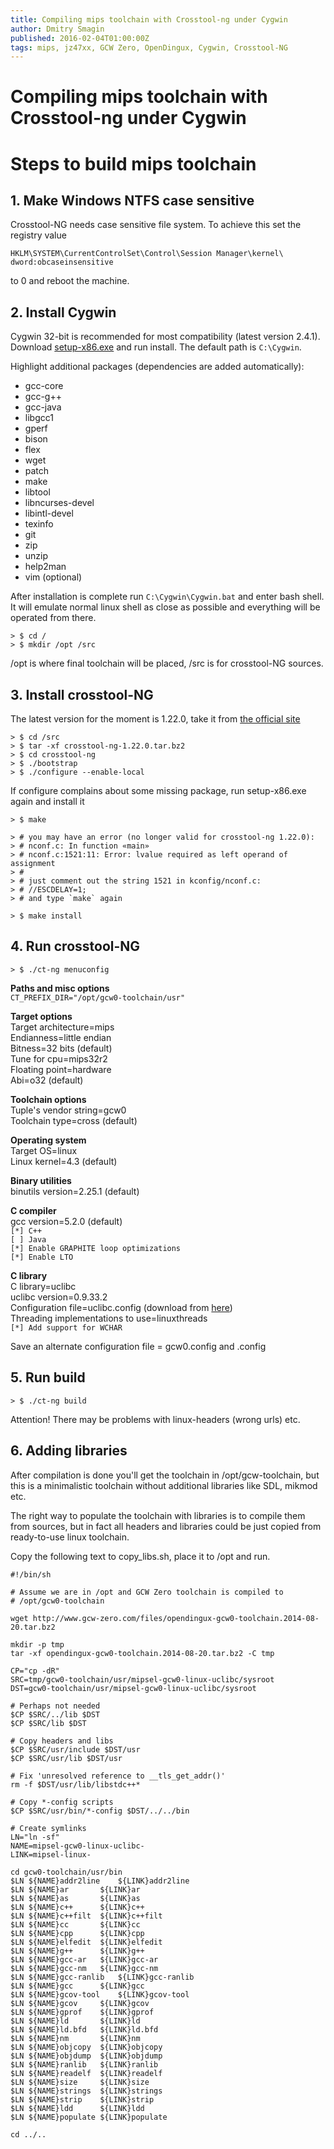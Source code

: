 ```yaml
---
title: Compiling mips toolchain with Crosstool-ng under Cygwin
author: Dmitry Smagin
published: 2016-02-04T01:00:00Z
tags: mips, jz47xx, GCW Zero, OpenDingux, Cygwin, Crosstool-NG
---
```


# Compiling mips toolchain with Crosstool-ng under Cygwin

# Steps to build mips toolchain

## 1. Make Windows NTFS case sensitive

Crosstool-NG needs case sensitive file system. To achieve this set the registry value

```
HKLM\SYSTEM\CurrentControlSet\Control\Session Manager\kernel\ dword:obcaseinsensitive
```

to 0 and reboot the machine.


## 2. Install Cygwin

Cygwin 32-bit is recommended for most compatibility (latest version 2.4.1).
Download [setup-x86.exe](http://cygwin.com/setup-x86.exe)
and run install. The default path is `C:\Cygwin`.

Highlight additional packages (dependencies are added automatically):

* gcc-core
* gcc-g++
* gcc-java
* libgcc1
* gperf
* bison
* flex
* wget
* patch
* make
* libtool
* libncurses-devel
* libintl-devel
* texinfo
* git
* zip
* unzip
* help2man
* vim (optional)

After installation is complete run `C:\Cygwin\Cygwin.bat` and enter bash shell.
It will emulate normal linux shell as close as possible and everything will be
operated from there.

```
> $ cd /
> $ mkdir /opt /src
```

/opt is where final toolchain will be placed, /src is for crosstool-NG sources.

## 3. Install crosstool-NG

The latest version for the moment is 1.22.0, take it from
[the official site](http://crosstool-ng.org)

```
> $ cd /src
> $ tar -xf crosstool-ng-1.22.0.tar.bz2
> $ cd crosstool-ng
> $ ./bootstrap
> $ ./configure --enable-local
```

If configure complains about some missing package, run setup-x86.exe again and install it

```
> $ make

> # you may have an error (no longer valid for crosstool-ng 1.22.0):
> # nconf.c: In function «main»
> # nconf.c:1521:11: Error: lvalue required as left operand of assignment
> #
> # just comment out the string 1521 in kconfig/nconf.c:
> # //ESCDELAY=1;
> # and type `make` again

> $ make install
```

## 4. Run crosstool-NG

```
> $ ./ct-ng menuconfig
```

**Paths and misc options**<br>
`CT_PREFIX_DIR="/opt/gcw0-toolchain/usr"`

**Target options**<br>
Target architecture=mips<br>
Endianness=little endian<br>
Bitness=32 bits (default)<br>
Tune for cpu=mips32r2<br>
Floating point=hardware<br>
Abi=o32 (default)<br>

**Toolchain options**<br>
Tuple's vendor string=gcw0<br>
Toolchain type=cross (default)<br>

**Operating system**<br>
Target OS=linux<br>
Linux kernel=4.3 (default)<br>

**Binary utilities**<br>
binutils version=2.25.1 (default)<br>

**C compiler**<br>
gcc version=5.2.0 (default)<br>
`[*] C++`<br>
`[ ] Java`<br>
`[*] Enable GRAPHITE loop optimizations`<br>
`[*] Enable LTO`<br>

**C library**<br>
C library=uclibc<br>
uclibc version=0.9.33.2<br>
Configuration file=uclibc.config (download from
[here](https://github.com/gcwnow/buildroot/raw/opendingux-2014.02/board/opendingux/gcw0/uclibc.config))<br>
Threading implementations to use=linuxthreads<br>
`[*] Add support for WCHAR`

Save an alternate configuration file
= gcw0.config and .config

## 5. Run build

```
> $ ./ct-ng build
```

Attention! There may be problems with linux-headers (wrong urls) etc.

## 6. Adding libraries

After compilation is done you'll get the toolchain in /opt/gcw-toolchain, but this is a minimalistic toolchain without additional libraries like SDL, mikmod etc.

The right way to populate the toolchain with libraries is to compile them from sources, but in fact all headers and libraries could be just copied from ready-to-use linux toolchain.

Copy the following text to copy_libs.sh, place it to /opt and run.

````
#!/bin/sh

# Assume we are in /opt and GCW Zero toolchain is compiled to
# /opt/gcw0-toolchain

wget http://www.gcw-zero.com/files/opendingux-gcw0-toolchain.2014-08-20.tar.bz2

mkdir -p tmp
tar -xf opendingux-gcw0-toolchain.2014-08-20.tar.bz2 -C tmp

CP="cp -dR"
SRC=tmp/gcw0-toolchain/usr/mipsel-gcw0-linux-uclibc/sysroot
DST=gcw0-toolchain/usr/mipsel-gcw0-linux-uclibc/sysroot

# Perhaps not needed
$CP $SRC/../lib $DST
$CP $SRC/lib $DST

# Copy headers and libs
$CP $SRC/usr/include $DST/usr
$CP $SRC/usr/lib $DST/usr

# Fix 'unresolved reference to __tls_get_addr()'
rm -f $DST/usr/lib/libstdc++*

# Copy *-config scripts
$CP $SRC/usr/bin/*-config $DST/../../bin

# Create symlinks
LN="ln -sf"
NAME=mipsel-gcw0-linux-uclibc-
LINK=mipsel-linux-

cd gcw0-toolchain/usr/bin
$LN ${NAME}addr2line	${LINK}addr2line
$LN ${NAME}ar		${LINK}ar
$LN ${NAME}as		${LINK}as
$LN ${NAME}c++		${LINK}c++
$LN ${NAME}c++filt	${LINK}c++filt
$LN ${NAME}cc		${LINK}cc
$LN ${NAME}cpp		${LINK}cpp
$LN ${NAME}elfedit	${LINK}elfedit
$LN ${NAME}g++		${LINK}g++
$LN ${NAME}gcc-ar	${LINK}gcc-ar
$LN ${NAME}gcc-nm	${LINK}gcc-nm
$LN ${NAME}gcc-ranlib	${LINK}gcc-ranlib
$LN ${NAME}gcc		${LINK}gcc
$LN ${NAME}gcov-tool	${LINK}gcov-tool
$LN ${NAME}gcov		${LINK}gcov
$LN ${NAME}gprof	${LINK}gprof
$LN ${NAME}ld		${LINK}ld
$LN ${NAME}ld.bfd	${LINK}ld.bfd
$LN ${NAME}nm		${LINK}nm
$LN ${NAME}objcopy	${LINK}objcopy
$LN ${NAME}objdump	${LINK}objdump
$LN ${NAME}ranlib	${LINK}ranlib
$LN ${NAME}readelf	${LINK}readelf
$LN ${NAME}size		${LINK}size
$LN ${NAME}strings	${LINK}strings
$LN ${NAME}strip	${LINK}strip
$LN ${NAME}ldd		${LINK}ldd
$LN ${NAME}populate	${LINK}populate

cd ../..
````




